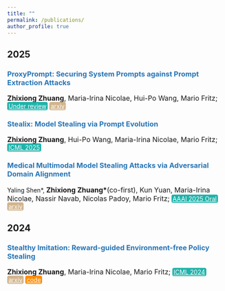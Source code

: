 ```yaml
---
title: ""
permalink: /publications/
author_profile: true
---
```


<style type="text/css" rel="stylesheet">
.btn--paper {
color: white;
background-color: lightseagreen;
padding: 1px 3px;
text-align: center;
border-radius: 4px;
a { TEXT-DECORATION:none }
}
.btn--arxiv {
color: white;
background-color: tan;
padding: 1px 3px;
text-align: center;
border-radius: 4px;
a { TEXT-DECORATION:none }
}
.btn--code {
color: white;
background-color: DARKORANGE;
padding: 1px 3px;
text-align: center;
border-radius: 4px;
a { TEXT-DECORATION:none }
}
</style>

<h2 id='2025'>2025</h2>

### <span style="color:rgb(39, 117, 182)">ProxyPrompt: Securing System Prompts against Prompt Extraction Attacks</span>
<font size="3"><b>Zhixiong Zhuang</b>, Maria-Irina Nicolae, Hui-Po Wang, Mario Fritz;</font>
<a href="https://arxiv.org/abs/2505.11459" class="btn--paper" target="_blank">Under review</a>
<a href="https://arxiv.org/abs/2505.11459" class="btn--arxiv" target="_blank">arxiv</a>


### <span style="color:rgb(39, 117, 182)">Stealix: Model Stealing via Prompt Evolution</span>
<font size="3"><b>Zhixiong Zhuang</b>, Hui-Po Wang, Maria-Irina Nicolae, Mario Fritz;</font>
<a href="https://icml.cc/virtual/2025/poster/44026" class="btn--paper" target="_blank">ICML 2025</a>


### <span style="color:rgb(39, 117, 182)">Medical Multimodal Model Stealing Attacks via Adversarial Domain Alignment</span>
Yaling Shen*, <font size="3"><b>Zhixiong Zhuang*</b>(co-first), Kun Yuan, Maria-Irina Nicolae, Nassir Navab, Nicolas Padoy, Mario Fritz;</font>
<a href="https://ojs.aaai.org/index.php/AAAI/article/view/32734" class="btn--paper" target="_blank">AAAI 2025 Oral</a>
<a href="https://arxiv.org/abs/2502.02438" class="btn--arxiv" target="_blank">arxiv</a>


<h2 id='2024'>2024</h2>

### <span style="color:rgb(39, 117, 182)">Stealthy Imitation: Reward-guided Environment-free Policy Stealing</span>
<font size="3"><b>Zhixiong Zhuang</b>, Maria-Irina Nicolae, Mario Fritz;</font>
<a href="https://proceedings.mlr.press/v235/zhuang24a.html" class="btn--paper" target="_blank">ICML 2024</a>
<a href="https://arxiv.org/abs/2405.07004" class="btn--arxiv" target="_blank">arxiv</a>
<a href="https://github.com/boschresearch/stealthy-imitation" class="btn--code" target="_blank">code</a>

